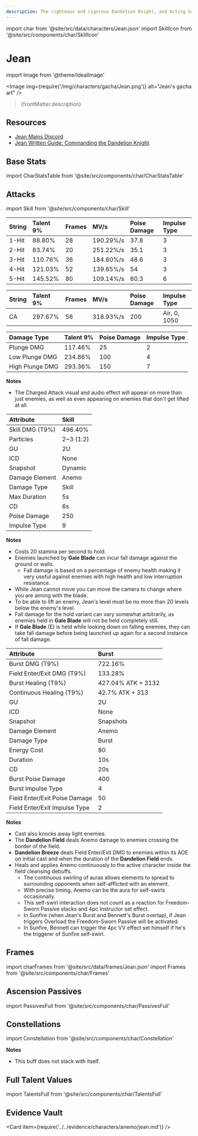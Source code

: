 ```yaml
---
description: The righteous and rigorous Dandelion Knight, and Acting Grand Master of Mondstadt's Knights of Favonius.
---
```


import char from '@site/src/data/characters/Jean.json'
import SkillIcon from '@site/src/components/char/SkillIcon'

# Jean

import Image from '@theme/IdealImage'

<Image img={require('/img/characters/gacha/Jean.png')} alt="Jean's gacha art" />
<blockquote>{frontMatter.description}</blockquote>

## Resources

* [Jean Mains Discord](https://discord.gg/fSw9xXSyTe)
* [Jean Written Guide: Commanding the Dandelion Knight](https://keqingmains.com/jean/)

## Base Stats

import CharStatsTable from '@site/src/components/char/CharStatsTable'

<CharStatsTable char={char} />

## Attacks

import Skill from '@site/src/components/char/Skill'

<Tabs>
<TabItem value='na' label='Normal Attacks'>
<SkillIcon char={char} skill='na' />
<div class='talent-columns'>
<Skill char={char} skill='na' sectionFilter='Normal Attack' />

| String | Talent 9% | Frames | MV/s      | Poise Damage | Impulse Type |
| :----- | :-------- | :----- | :-------- | :----------- | :----------- |
| 1-Hit  | 88.80%    | 28     | 190.29%/s | 37.8         | 3            |
| 2-Hit  | 83.74%    | 20     | 251.22%/s | 35.1         | 3            |
| 3-Hit  | 110.76%   | 36     | 184.60%/s | 48.6         | 3            |
| 4-Hit  | 121.03%   | 52     | 139.65%/s | 54           | 3            |
| 5-Hit  | 145.52%   | 80     | 109.14%/s | 60.3         | 6            |

</div>
<div class='talent-columns'>
<Skill char={char} skill='na' sectionFilter='Charged Attack' />

| String | Talent 9% | Frames | MV/s      | Poise Damage | Impulse Type |
| :----- | :-------- | :----- | :-------- | :----------- | :----------- |
| CA     | 297.67%   | 56     | 318.93%/s | 200          | Air, 0, 1050 |

</div>
<div class='talent-columns'>
<Skill char={char} skill='na' sectionFilter='Plunging Attack' />

| Damage Type     | Talent 9% | Poise Damage | Impulse Type |
| :-------------- | :-------- | :----------- | :----------- |
| Plunge DMG      | 117.46%   | 25           | 2            |
| Low Plunge DMG  | 234.86%   | 100          | 4            |
| High Plunge DMG | 293.36%   | 150          | 7            |

</div>

**Notes**

* The Charged Attack visual and audio effect will appear on more than just enemies, as well as even appearing on enemies that don't get lifted at all.

</TabItem>

<TabItem value='e' label='Skill'>
<SkillIcon char={char} skill='e' />
<div class='talent-columns'>
<Skill char={char} skill='e' />

| Attribute         | Skill       |
| :---------------- | :---------- |
| Skill DMG \(T9%\) | 496.40%     |
| Particles         | 2~3 \(1:2\) |
| GU                | 2U          |
| ICD               | None        |
| Snapshot          | Dynamic     |
| Damage Element    | Anemo       |
| Damage Type       | Skill       |
| Max Duration      | 5s          |
| CD                | 6s          |
| Poise Damage      | 250         |
| Impulse Type      | 9           |

</div>

**Notes**

* Costs 20 stamina per second to hold.
* Enemies launched by **Gale Blade** can incur fall damage against the ground or walls.
  * Fall damage is based on a percentage of enemy health making it very useful against enemies with high health and low interruption resistance.
* While Jean cannot move you can move the camera to change where you are aiming with the blade.
* To be able to lift an enemy, Jean's level must be no more than 20 levels below the enemy's level.
* Fall damage for the hold variant can vary somewhat arbitrarily, as enemies held in **Gale Blade** will not be held completely still.
* If **Gale Blade** \(E\) is held while looking down on falling enemies, they can take fall damage before being launched up again for a second instance of fall damage.

</TabItem>

<TabItem value='q' label='Burst'>
<SkillIcon char={char} skill='q' />
<div class='talent-columns'>
<Skill char={char} skill='q'/>

| Attribute                     | Burst              |
| :---------------------------- | :----------------- |
| Burst DMG \(T9%\)             | 722.16%            |
| Field Enter/Exit DMG \(T9%\)  | 133.28%            |
| Burst Healing \(T9%\)         | 427.04% ATK + 3132 |
| Continuous Healing \(T9%\)    | 42.7% ATK + 313    |
| GU                            | 2U                 |
| ICD                           | None               |
| Snapshot                      | Snapshots          |
| Damage Element                | Anemo              |
| Damage Type                   | Burst              |
| Energy Cost                   | 80                 |
| Duration                      | 10s                |
| CD                            | 20s                |
| Burst Poise Damage            | 400                |
| Burst Impulse Type            | 4                  |
| Field Enter/Exit Poise Damage | 50                 |
| Field Enter/Exit Impulse Type | 2                  |

</div>

**Notes**

* Cast also knocks away light enemies.
* The **Dandelion Field** deals Anemo damage to enemies crossing the border of the field.
* **Dandelion Breeze** deals Field Enter/Exit DMG to enemies within its AOE on initial cast and when the duration of the **Dandelion Field** ends.
* Heals and applies Anemo continuously to the active character inside the field cleansing debuffs.
  * The continuous swirling of auras allows elements to spread to surrounding opponents when self-afflicted with an element.
  * With precise timing, Anemo can be the aura for self-swirls occasionally.
  * This self-swirl interaction does not count as a reaction for Freedom\-Sworn Passive stacks and 4pc Instructor set effect.
  * In Sunfire \(when Jean's Burst and Bennett's Burst overlap\), if Jean triggers Overload the Freedom\-Sworn Passive will be activated.
  * In Sunfire, Bennett can trigger the 4pc VV effect set himself if he's the triggerer of Sunfire self-swirl.

</TabItem>
</Tabs>

## Frames

import charFrames from '@site/src/data/frames/Jean.json'
import Frames from '@site/src/components/char/Frames'

<Frames data={charFrames} />

## Ascension Passives

import PassivesFull from '@site/src/components/char/PassivesFull'

<PassivesFull char={char} />

## Constellations

import Constellation from '@site/src/components/char/Constellation'

<Tabs>
<TabItem value='c1' label='C1'>
<Constellation char={char} constellation={1} />
</TabItem>

<TabItem value='c2' label='C2'>
<Constellation char={char} constellation={2} />

**Notes**

* This buff does not stack with itself.

</TabItem>

<TabItem value='c3' label='C3'>
<Constellation char={char} constellation={3} />
</TabItem>

<TabItem value='c4' label='C4'>
<Constellation char={char} constellation={4} />
</TabItem>

<TabItem value='c5' label='C5'>
<Constellation char={char} constellation={5} />
</TabItem>

<TabItem value='c6' label='C6'>
<Constellation char={char} constellation={6} />
</TabItem>
</Tabs>

## Full Talent Values

import TalentsFull from '@site/src/components/char/TalentsFull'

<TalentsFull char={char}/>

## Evidence Vault

<Card item={require('../../evidence/characters/anemo/jean.md')} />

